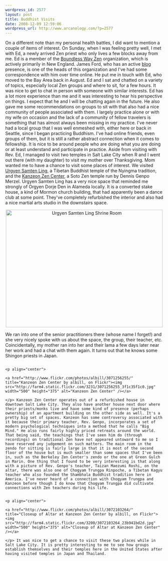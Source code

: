 ```yaml
--- 
wordpress_id: 2577
layout: post
title: Buddhist Visits
date: 2008-12-09 12:59:06
wordpress_url: http://www.arcanology.com/?p=2577
---
```

On a different note than my personal health battles, I did want to mention a couple of items of interest. On Sunday, when I was feeling pretty well, I met with Ed, a newly arrived Zen priest who only lives a few blocks away from me. Ed is a member of the <a href="http://www.boundlesswayzen.org/">Boundless Way Zen</a> organization, which is actively primarily in New England. James Ford, who has an active <a href="http://monkeymindonline.blogspot.com/">blog</a> presence, is one of the heads of this organization and I've had some correspondence with him over time online. He put me in touch with Ed, who moved to the Bay Area back in August. Ed and I sat and chatted on a variety of topics, especially local Zen groups and where to sit, for a few hours. It was nice to get to chat in person with someone with similar interests. Ed has a lot more experience than me and it was interesting to hear his perspective on things. I expect that he and I will be chatting again in the future. He also gave me some recommendations on groups to sit with that also had a nice community of people associated with them. I largely practice alone or with my wife on occasion and the lack of a community of fellow travelers is something that has almost always been missing in my practice. I've never had a local group that I was well enmeshed with, either here or back in Seattle, since I began practicing Buddhism. I've had online friends, even groups of them, but it is still a rather abstract connection when it comes to fellowship. It is nice to be around people who are doing what you are doing or at least understand and participate in practice. Aside from visiting with Rev. Ed, I managed to visit two temples in Salt Lake City when R and I went out there (with my daughter) to visit my mother over Thanksgiving. Mom wanted me to have a chance to visit some places of interest. We visited <a href="http://urgyensamtenling.org/">Urgyen Samten Ling</a>, a Tibetan Buddhist temple of the Nyingma tradition, and the <a href="http://www.bigmind.org/Campus~.html">Kanzeon Zen Center</a>, a Soto Zen temple run by Dennis Genpo Merzel. Urgyen Samten Ling has a very nice space that reminded me strongly of Orgyen Dorje Den in Alameda locally. It is a converted stake house, a kind of Mormon church building, that had apparently been a dance club at some point. They've completely refurbished the interior and also had a nice martial arts studio in the downstairs space. <p align="center">
                                                                                                                                                                                                                                                                                                                                                                                                                                                                                                                                                                                                                                                                                                                                                                                                                                                                                                                      <a href="http://www.flickr.com/photos/albill/3071241603/" title="Urgyen Samten Ling Shrine Room"><img src="http://farm4.static.flickr.com/3175/3071241603_56fc71e6d2.jpg" width="500" height="375" alt="Urgyen Samten Ling Shrine Room" /></a>
                                                                                                                                                                                                                                                                                                                                                                                                                                                                                                                                                                                                                                                                                                                                                                                                                                                                                                                    </p> We ran into one of the senior practitioners there (whose name I forget!) and she very nicely spoke with us about the space, the group, their teacher, etc. Coincidentally, my mother ran into her and their lama a few days later near her work and had a chat with them again. It turns out that he knows some Shingon priests in Japan. 
                                                                                                                                                                                                                                                                                                                                                                                                                                                                                                                                                                                                                                                                                                                                                                                                                                                                                                                    
                                                                                                                                                                                                                                                                                                                                                                                                                                                                                                                                                                                                                                                                                                                                                                                                                                                                                                                    <p align="center">
                                                                                                                                                                                                                                                                                                                                                                                                                                                                                                                                                                                                                                                                                                                                                                                                                                                                                                                      <a href="http://www.flickr.com/photos/albill/3071256255/" title="Kanzeon Zen Center by albill, on Flickr"><img src="http://farm4.static.flickr.com/3231/3071256255_3f1c35f1c0.jpg" width="500" height="375" alt="Kanzeon Zen Center" /></a>
                                                                                                                                                                                                                                                                                                                                                                                                                                                                                                                                                                                                                                                                                                                                                                                                                                                                                                                    </p> Kanzeon Zen Center operates out of a refurbished house in downtown Salt Lake City. They also have another house next door where their priests/monks live and have some kind of presence (perhaps ownership) of an apartment building on the other side as well. It's a pretty big set of spaces. Kanzeon has some controversy associated with it because their primary teacher, Rev. Genpo, incorporates a set of modern psychological techniques into a method that he calls "Big Mind." He also runs fairly highly priced retreats around the world. That being said, the teachings that I've seen him do (through recordings) on traditional Zen have not appeared untoward to me so I have reserved any judgement on such matters. The main room in the zendo for sitting is fairly large in that it is most of the second floor of the house but is much smaller than some spaces that I've been in, such as the Berkeley Zen Center's zendo or the one at Green Gulch in Marin. One thing that I found to be very interesting is that along with a picture of Rev. Genpo's teacher, Taizan Maezumi Roshi, on the altar, there was also one of Chogyam Trungpa Rinpoche, a Tibetan Kagyu teacher who also founded the Shambhala Buddhist tradition here in America. I've never heard of a connection with Chogyam Trungpa and Kanzeon before though I do know that Chogyam Trungpa did cultivate connections with Zen teachers during his life. 
                                                                                                                                                                                                                                                                                                                                                                                                                                                                                                                                                                                                                                                                                                                                                                                                                                                                                                                    
                                                                                                                                                                                                                                                                                                                                                                                                                                                                                                                                                                                                                                                                                                                                                                                                                                                                                                                    <p align="center">
                                                                                                                                                                                                                                                                                                                                                                                                                                                                                                                                                                                                                                                                                                                                                                                                                                                                                                                      <a href="http://www.flickr.com/photos/albill/3072103264/" title="Closeup of Altar at Kanzeon Zen Center by albill, on Flickr"><img src="http://farm4.static.flickr.com/3200/3072103264_23b941bd2d.jpg" width="500" height="375" alt="Closeup of Altar at Kanzeon Zen Center" /></a>
                                                                                                                                                                                                                                                                                                                                                                                                                                                                                                                                                                                                                                                                                                                                                                                                                                                                                                                    </p> It was nice to get a chance to visit these two places while in Salt Lake City. It is pretty interesting to me to see how groups establish themselves and their temples here in the United States after having visited temples in Japan and Thailand.